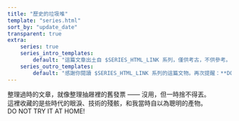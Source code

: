 ```yaml
---
title: "歷史的垃圾堆"
template: "series.html"
sort_by: "update_date"
transparent: true
extra:
    series: true
    series_intro_templates:
        default: "這篇文章出土自 $SERIES_HTML_LINK 系列，僅供考古，不供參考。"
    series_outro_templates:
        default: "感謝你閱讀 $SERIES_HTML_LINK 系列的這篇文物。再次提醒：**DO NOT TRY IT AT HOME!**"
---
```


整理過時的文章，就像整理抽屜裡的舊發票 —— 沒用，但一時捨不得丟。<br />
這裡收藏的是些時代的眼淚、技術的殘骸，和我當時自以為聰明的產物。<br />
DO NOT TRY IT AT HOME!
